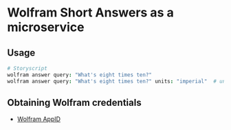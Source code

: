 # Wolfram Short Answers as a microservice

## Usage

```coffee
# Storyscript
wolfram answer query: "What's eight times ten?"
wolfram answer query: "What's eight times ten?" units: "imperial"  # units defaults to "metric"
```

## Obtaining Wolfram credentials

* [Wolfram AppID](https://products.wolframalpha.com/short-answers-api/documentation/)